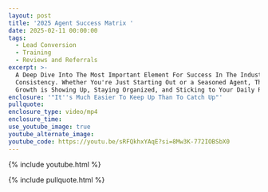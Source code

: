 ```yaml
---
layout: post
title: '2025 Agent Success Matrix '
date: 2025-02-11 00:00:00
tags:
  - Lead Conversion
  - Training
  - Reviews and Referrals
excerpt: >-
  A Deep Dive Into The Most Important Element For Success In The Industry:
  Consistency. Whether You're Just Starting Out or a Seasoned Agent, The Key to
  Growth is Showing Up, Staying Organized, and Sticking to Your Daily Routines
enclosure: '"It''s Much Easier To Keep Up Than To Catch Up"'
pullquote:
enclosure_type: video/mp4
enclosure_time:
use_youtube_image: true
youtube_alternate_image:
youtube_code: https://youtu.be/sRFQkhxYAqE?si=8Mw3K-772IOBSbX0
---
```

{% include youtube.html %}

{% include pullquote.html %}